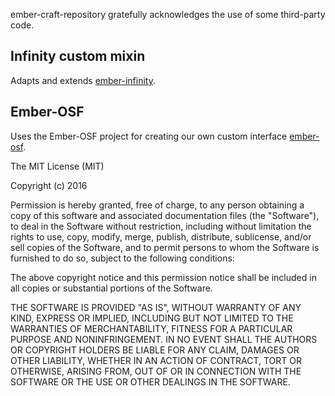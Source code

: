ember-craft-repository gratefully acknowledges the use of some third-party code.


## Infinity custom mixin
Adapts and extends [ember-infinity](https://github.com/hhff/ember-infinity).

## Ember-OSF
Uses the Ember-OSF project for creating our own custom interface [ember-osf](https://github.com/centerforopenscience/ember-osf).

The MIT License (MIT)

Copyright (c) 2016

Permission is hereby granted, free of charge, to any person obtaining a copy of this software and associated documentation files (the "Software"), to deal in the Software without restriction, including without limitation the rights to use, copy, modify, merge, publish, distribute, sublicense, and/or sell copies of the Software, and to permit persons to whom the Software is furnished to do so, subject to the following conditions:

The above copyright notice and this permission notice shall be included in all copies or substantial portions of the Software.

THE SOFTWARE IS PROVIDED "AS IS", WITHOUT WARRANTY OF ANY KIND, EXPRESS OR IMPLIED, INCLUDING BUT NOT LIMITED TO THE WARRANTIES OF MERCHANTABILITY, FITNESS FOR A PARTICULAR PURPOSE AND NONINFRINGEMENT. IN NO EVENT SHALL THE AUTHORS OR COPYRIGHT HOLDERS BE LIABLE FOR ANY CLAIM, DAMAGES OR OTHER LIABILITY, WHETHER IN AN ACTION OF CONTRACT, TORT OR OTHERWISE, ARISING FROM, OUT OF OR IN CONNECTION WITH THE SOFTWARE OR THE USE OR OTHER DEALINGS IN THE SOFTWARE.
